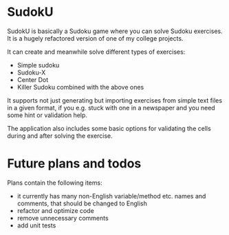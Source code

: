 SudokU
======

SudokU is basically a Sudoku game where you can solve Sudoku exercises. It is a hugely refactored version of one of my college projects.

It can create and meanwhile solve different types of exercises:
- Simple sudoku
- Sudoku-X
- Center Dot
- Killer Sudoku combined with the above ones

It supports not just generating but importing exercises from simple text files in a given format, if you e.g. stuck with one in a newspaper and you need some hint or validation help.

The application also includes some basic options for validating the cells during and after solving the exercise.

Future plans and todos
======================

Plans contain the following items:
- it currently has many non-English variable/method etc. names and comments, that should be changed to English
- refactor and optimize code
- remove unnecessary comments
- add unit tests